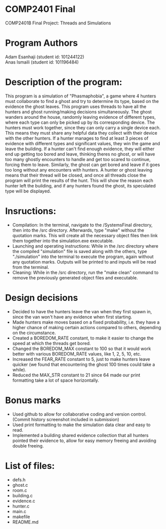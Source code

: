 # COMP2401 Final

COMP2401B Final Project: Threads and Simulations

# Program Authors  

Adam Esanhaji (student id: 101244122)  
Anas Ismaili (student id: 101196484)  

# Description of the program:

This program is a simulation of "Phasmaphobia", a game where 4 hunters must collaborate to find a ghost and try to determine its type, based on the evidence the ghost leaves. This program uses threads to have all the hunters and ghost running/making decisions simultaneously. The ghost wanders around the house, randomly leaving evidence of different types, where each type can only be picked up by its corresponding device. The hunters must work together, since they can only carry a single device each. This means they must share any helpful data they collect with their device with the other hunters. If a hunter manages to find at least 3 pieces of evidence with different types and significant values, they win the game and leave the building. If a hunter can't find enough evidence, they will either end up getting too bored and leave, thinking theres no ghost, or will have too many ghostly encounters to handle and get too scared to continue, forcing them to leave. Similarly, the ghost can get bored and leave if it goes too long without any encounters with hunters. A hunter or ghost leaving means that their thread will be closed, and once all threads close the program will print the results of the hunt. This will show the reason each hunter left the building, and if any hunters found the ghost, its speculated type will be displayed.

# Insructions:  

- Compilation: In the terminal, navigate to the /SystemsFinal directory, then into the /src directory. Afterwards, type "make" without the quotation marks. This will create all the necessary object files then link them together into the simulation.exe executable.
- Launching and operating instructions: While in the /src directory where the compiled "simulation" file is saved along with the others, type "./simulation" into the terminal to execute the program, again without any quotation marks. Outputs will be printed to and inputs will be read from the terminal.
- Cleaning: While in the /src directory, run the "make clean" command to remove the previously generated object files and executable.

# Design decisions

- Decided to have the hunters leave the van when they first spawn in, since the van won't have any evidence when first starting.  
- Made hunters make moves based on a fixed probability, i.e. they have a higher chance of making certain actions compared to others, depending on the circumstance.  
- Created a BOREDOM_RATE constant, to make it easier to change the speed at which the threads get bored.  
- Changed the BOREDOM_MAX constant to 100 so that it would work better with various BOREDOM_RATE values, like 1, 2, 5, 10, etc.  
- Increased the FEAR_RATE constant to 5, just to make hunters leave quicker (we found that encountering the ghost 100 times could take a while).  
- Reduced the MAX_STR constant to 21 since 64 made our print formatting take a lot of space horizontally.  

# Bonus marks

- Used github to allow for collaborative coding and version control. (Commit history screenshot included in submission)  
- Used print formatting to make the simulation data clear and easy to read.  
- Implemented a building shared evidence collection that all hunters pointed their evidence to, allow for easy memory freeing and avoiding double freeing. 

# List of files: 

- defs.h
- ghost.c
- room.c
- building.c
- evidence.c
- hunter.c
- main.c
- makefile
- README.md
